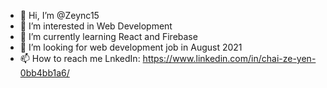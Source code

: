 - 👋 Hi, I’m @Zeync15
- 👀 I’m interested in Web Development
- 🌱 I’m currently learning React and Firebase
- 💞️ I’m looking for web development job in August 2021
- 📫 How to reach me LnkedIn: https://www.linkedin.com/in/chai-ze-yen-0bb4bb1a6/

<!---
Zeync15/Zeync15 is a ✨ special ✨ repository because its `README.md` (this file) appears on your GitHub profile.
You can click the Preview link to take a look at your changes.
--->
